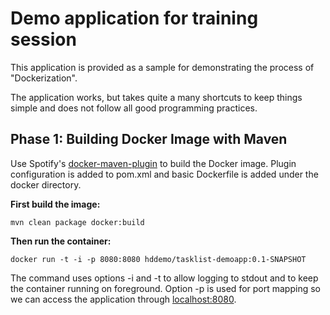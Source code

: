 Demo application for training session
=====================================

This application is provided as a sample for demonstrating the process of "Dockerization".

The application works, but takes quite a many shortcuts to keep things simple and does not follow all good programming practices.

## Phase 1: Building Docker Image with Maven

Use Spotify's [docker-maven-plugin](https://github.com/spotify/docker-maven-plugin) to build the Docker image.
Plugin configuration is added to pom.xml and basic Dockerfile is added under the docker directory.

**First build the image:**

```
mvn clean package docker:build
```

**Then run the container:**

```
docker run -t -i -p 8080:8080 hddemo/tasklist-demoapp:0.1-SNAPSHOT
```

The command uses options -i and -t to allow logging to stdout and to keep the container running on foreground.
Option -p is used for port mapping so we can access the application through [localhost:8080](http://localhost:8080/).


